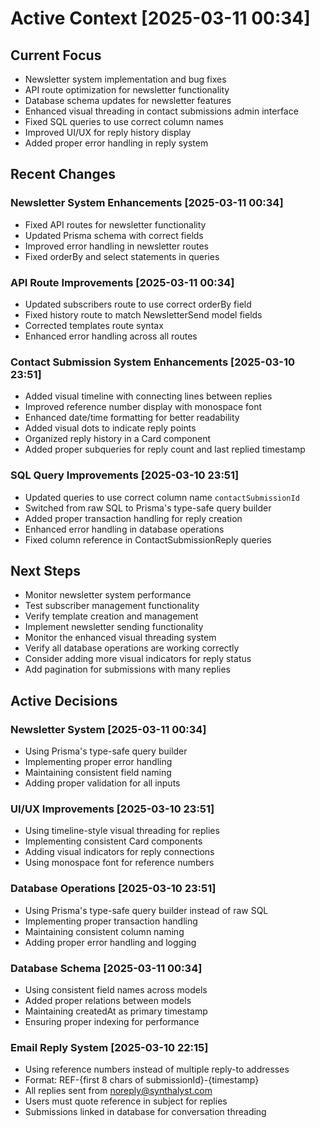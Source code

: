 # Active Context [2025-03-11 00:34]

## Current Focus

- Newsletter system implementation and bug fixes
- API route optimization for newsletter functionality
- Database schema updates for newsletter features
- Enhanced visual threading in contact submissions admin interface
- Fixed SQL queries to use correct column names
- Improved UI/UX for reply history display
- Added proper error handling in reply system

## Recent Changes

### Newsletter System Enhancements [2025-03-11 00:34]

- Fixed API routes for newsletter functionality
- Updated Prisma schema with correct fields
- Improved error handling in newsletter routes
- Fixed orderBy and select statements in queries

### API Route Improvements [2025-03-11 00:34]

- Updated subscribers route to use correct orderBy field
- Fixed history route to match NewsletterSend model fields
- Corrected templates route syntax
- Enhanced error handling across all routes

### Contact Submission System Enhancements [2025-03-10 23:51]

- Added visual timeline with connecting lines between replies
- Improved reference number display with monospace font
- Enhanced date/time formatting for better readability
- Added visual dots to indicate reply points
- Organized reply history in a Card component
- Added proper subqueries for reply count and last replied timestamp

### SQL Query Improvements [2025-03-10 23:51]

- Updated queries to use correct column name `contactSubmissionId`
- Switched from raw SQL to Prisma's type-safe query builder
- Added proper transaction handling for reply creation
- Enhanced error handling in database operations
- Fixed column reference in ContactSubmissionReply queries

## Next Steps

- Monitor newsletter system performance
- Test subscriber management functionality
- Verify template creation and management
- Implement newsletter sending functionality
- Monitor the enhanced visual threading system
- Verify all database operations are working correctly
- Consider adding more visual indicators for reply status
- Add pagination for submissions with many replies

## Active Decisions

### Newsletter System [2025-03-11 00:34]

- Using Prisma's type-safe query builder
- Implementing proper error handling
- Maintaining consistent field naming
- Adding proper validation for all inputs

### UI/UX Improvements [2025-03-10 23:51]

- Using timeline-style visual threading for replies
- Implementing consistent Card components
- Adding visual indicators for reply connections
- Using monospace font for reference numbers

### Database Operations [2025-03-10 23:51]

- Using Prisma's type-safe query builder instead of raw SQL
- Implementing proper transaction handling
- Maintaining consistent column naming
- Adding proper error handling and logging

### Database Schema [2025-03-11 00:34]

- Using consistent field names across models
- Added proper relations between models
- Maintaining createdAt as primary timestamp
- Ensuring proper indexing for performance

### Email Reply System [2025-03-10 22:15]

- Using reference numbers instead of multiple reply-to addresses
- Format: REF-{first 8 chars of submissionId}-{timestamp}
- All replies sent from noreply@synthalyst.com
- Users must quote reference in subject for replies
- Submissions linked in database for conversation threading
